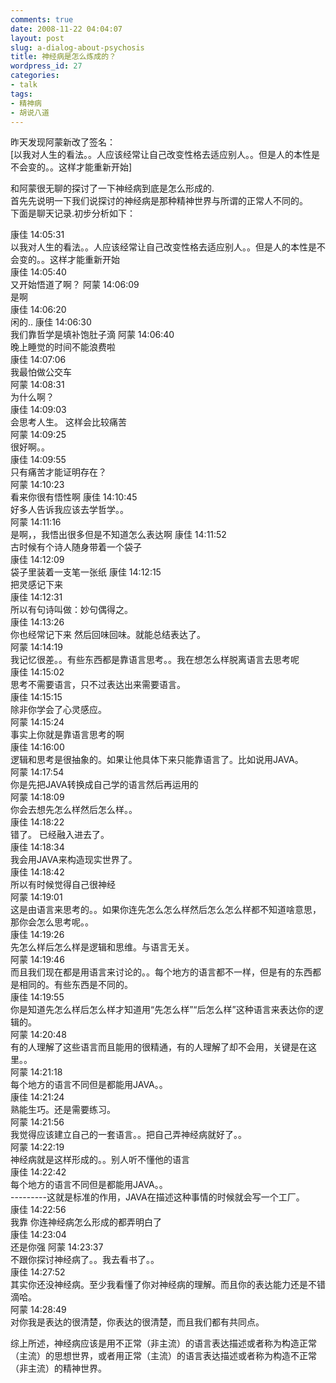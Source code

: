 ```yaml
---
comments: true
date: 2008-11-22 04:04:07
layout: post
slug: a-dialog-about-psychosis
title: 神经病是怎么炼成的？
wordpress_id: 27
categories:
- talk
tags:
- 精神病
- 胡说八道
---
```


昨天发现阿蒙新改了签名：   
[以我对人生的看法。。人应该经常让自己改变性格去适应别人。。但是人的本性是不会变的。。这样才能重新开始]   
  
和阿蒙很无聊的探讨了一下神经病到底是怎么形成的.   
首先先说明一下我们说探讨的神经病是那种精神世界与所谓的正常人不同的。   
下面是聊天记录.初步分析如下：   
  
康佳 14:05:31   
以我对人生的看法。。人应该经常让自己改变性格去适应别人。。但是人的本性是不会变的。。这样才能重新开始   
康佳 14:05:40   
又开始悟道了啊？
阿蒙 14:06:09   
是啊   
康佳 14:06:20   
闲的..
康佳 14:06:30   
我们靠哲学是填补饱肚子滴
阿蒙 14:06:40   
晚上睡觉的时间不能浪费啦   
康佳 14:07:06   
我最怕做公交车   
阿蒙 14:08:31   
为什么啊？   
康佳 14:09:03   
会思考人生。 这样会比较痛苦   
阿蒙 14:09:25   
 很好啊。。   
康佳 14:09:55   
只有痛苦才能证明存在？  
阿蒙 14:10:23   
看来你很有悟性啊
康佳 14:10:45   
好多人告诉我应该去学哲学。。   
阿蒙 14:11:16   
是啊，，我悟出很多但是不知道怎么表达啊
康佳 14:11:52   
古时候有个诗人随身带着一个袋子   
康佳 14:12:09   
袋子里装着一支笔一张纸
康佳 14:12:15   
把灵感记下来   
康佳 14:12:31   
所以有句诗叫做：妙句偶得之。   
康佳 14:13:26   
你也经常记下来 然后回味回味。就能总结表达了。   
阿蒙 14:14:19   
我记忆很差。。有些东西都是靠语言思考。。我在想怎么样脱离语言去思考呢   
康佳 14:15:02   
思考不需要语言，只不过表达出来需要语言。   
康佳 14:15:15   
除非你学会了心灵感应。   
阿蒙 14:15:24   
事实上你就是靠语言思考的啊   
康佳 14:16:00   
逻辑和思考是很抽象的。如果让他具体下来只能靠语言了。比如说用JAVA。   
阿蒙 14:17:54   
你是先把JAVA转换成自己学的语言然后再运用的   
阿蒙 14:18:09   
你会去想先怎么样然后怎么样。。   
康佳 14:18:22   
错了。 已经融入进去了。   
康佳 14:18:34   
我会用JAVA来构造现实世界了。   
康佳 14:18:42   
所以有时候觉得自己很神经   
阿蒙 14:19:01   
这是由语言来思考的。。如果你连先怎么怎么样然后怎么怎么样都不知道啥意思，那你会怎么思考呢。。   
康佳 14:19:26   
先怎么样后怎么样是逻辑和思维。与语言无关。   
阿蒙 14:19:46   
而且我们现在都是用语言来讨论的。。每个地方的语言都不一样，但是有的东西都是相同的。有些东西是不同的。   
康佳 14:19:55   
你是知道先怎么样后怎么样才知道用“先怎么样”“后怎么样”这种语言来表达你的逻辑的。   
阿蒙 14:20:48   
有的人理解了这些语言而且能用的很精通，有的人理解了却不会用，关键是在这里。。   
阿蒙 14:21:18   
每个地方的语言不同但是都能用JAVA。。   
康佳 14:21:24   
熟能生巧。还是需要练习。   
阿蒙 14:21:56   
我觉得应该建立自己的一套语言。。把自己弄神经病就好了。。   
阿蒙 14:22:19   
神经病就是这样形成的。。别人听不懂他的语言   
康佳 14:22:42   
每个地方的语言不同但是都能用JAVA。。   
---------这就是标准的作用，JAVA在描述这种事情的时候就会写一个工厂。   
康佳 14:22:56   
我靠 你连神经病怎么形成的都弄明白了   
康佳 14:23:04   
还是你强
阿蒙 14:23:37   
不跟你探讨神经病了。。我去看书了。。   
康佳 14:27:52   
其实你还没神经病。至少我看懂了你对神经病的理解。而且你的表达能力还是不错滴哈。   
阿蒙 14:28:49   
对你我是表达的很清楚，你表达的很清楚，而且我们都有共同点。   

综上所述，神经病应该是用不正常（非主流）的语言表达描述或者称为构造正常（主流）的思想世界，或者用正常（主流）的语言表达描述或者称为构造不正常（非主流）的精神世界。
